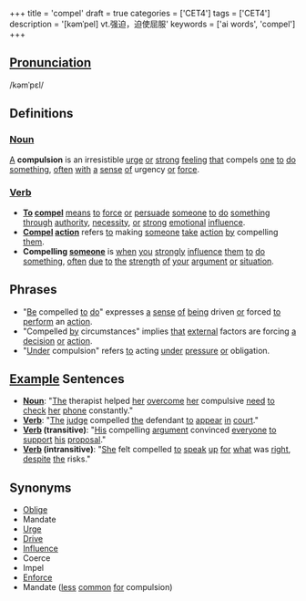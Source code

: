 +++
title = 'compel'
draft = true
categories = ['CET4']
tags = ['CET4']
description = '[kəmˈpel] vt.强迫，迫使屈服'
keywords = ['ai words', 'compel']
+++

## [Pronunciation](/post/pronunciation/)
/kəmˈpɛl/

## Definitions
### [Noun](/post/noun/)
[A](/post/a/) **compulsion** is an irresistible [urge](/post/urge/) [or](/post/or/) [strong](/post/strong/) [feeling](/post/feeling/) [that](/post/that/) compels [one](/post/one/) [to](/post/to/) [do](/post/do/) [something](/post/something/), [often](/post/often/) [with](/post/with/) [a](/post/a/) [sense](/post/sense/) [of](/post/of/) urgency [or](/post/or/) [force](/post/force/).

### [Verb](/post/verb/)
- **[To](/post/to/) [compel](/post/compel/)** [means](/post/means/) [to](/post/to/) [force](/post/force/) [or](/post/or/) [persuade](/post/persuade/) [someone](/post/someone/) [to](/post/to/) [do](/post/do/) [something](/post/something/) [through](/post/through/) [authority](/post/authority/), [necessity](/post/necessity/), [or](/post/or/) [strong](/post/strong/) [emotional](/post/emotional/) [influence](/post/influence/).
- **[Compel](/post/compel/) [action](/post/action/)** refers [to](/post/to/) making [someone](/post/someone/) [take](/post/take/) [action](/post/action/) [by](/post/by/) compelling [them](/post/them/).
- **Compelling [someone](/post/someone/)** is [when](/post/when/) [you](/post/you/) [strongly](/post/strongly/) [influence](/post/influence/) [them](/post/them/) [to](/post/to/) [do](/post/do/) [something](/post/something/), [often](/post/often/) [due](/post/due/) [to](/post/to/) [the](/post/the/) [strength](/post/strength/) [of](/post/of/) [your](/post/your/) [argument](/post/argument/) [or](/post/or/) [situation](/post/situation/).

## Phrases
- "[Be](/post/be/) compelled [to](/post/to/) [do](/post/do/)" expresses [a](/post/a/) [sense](/post/sense/) [of](/post/of/) [being](/post/being/) driven [or](/post/or/) forced [to](/post/to/) [perform](/post/perform/) an [action](/post/action/).
- "Compelled [by](/post/by/) circumstances" implies [that](/post/that/) [external](/post/external/) factors are forcing [a](/post/a/) [decision](/post/decision/) [or](/post/or/) [action](/post/action/).
- "[Under](/post/under/) compulsion" refers [to](/post/to/) acting [under](/post/under/) [pressure](/post/pressure/) [or](/post/or/) obligation.

## [Example](/post/example/) Sentences
- **[Noun](/post/noun/)**: "[The](/post/the/) therapist helped [her](/post/her/) [overcome](/post/overcome/) [her](/post/her/) compulsive [need](/post/need/) [to](/post/to/) [check](/post/check/) [her](/post/her/) [phone](/post/phone/) constantly."
- **[Verb](/post/verb/)**: "[The](/post/the/) [judge](/post/judge/) compelled [the](/post/the/) defendant [to](/post/to/) [appear](/post/appear/) [in](/post/in/) [court](/post/court/)."
- **[Verb](/post/verb/) (transitive)**: "[His](/post/his/) compelling [argument](/post/argument/) convinced [everyone](/post/everyone/) [to](/post/to/) [support](/post/support/) [his](/post/his/) [proposal](/post/proposal/)."
- **[Verb](/post/verb/) (intransitive)**: "[She](/post/she/) felt compelled [to](/post/to/) [speak](/post/speak/) [up](/post/up/) [for](/post/for/) [what](/post/what/) was [right](/post/right/), [despite](/post/despite/) [the](/post/the/) risks."

## Synonyms
- [Oblige](/post/oblige/)
- Mandate
- [Urge](/post/urge/)
- [Drive](/post/drive/)
- [Influence](/post/influence/)
- Coerce
- Impel
- [Enforce](/post/enforce/)
- Mandate ([less](/post/less/) [common](/post/common/) [for](/post/for/) compulsion)
